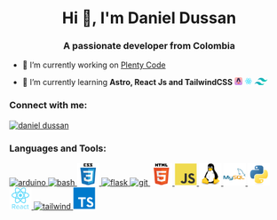 <h1 align="center">Hi 👋, I'm Daniel Dussan</h1>
<h3 align="center">A passionate developer from Colombia</h3>

- 🔭 I’m currently working on [Plenty Code](https://github.com/plentycode/)

- 🌱 I’m currently learning **Astro, React Js and TailwindCSS** <svg xmlns="http://www.w3.org/2000/svg" width="1em" height="1em" viewBox="0 0 256 256"><g fill="none"><rect width="256" height="256" fill="url(#skillIconsAstro0)" rx="60"/><path fill="#31274a" fill-rule="evenodd" d="M157.719 33.011c1.634 2.028 2.466 4.765 4.132 10.237l36.396 119.561a151.5 151.5 0 0 0-43.513-14.732l-23.697-80.08a3.086 3.086 0 0 0-4.809-1.593c-.533.4-.922.962-1.109 1.602l-23.411 80.031A151.5 151.5 0 0 0 58 162.791l36.573-119.57c1.673-5.464 2.507-8.195 4.141-10.219a13.44 13.44 0 0 1 5.449-4.032c2.414-.97 5.27-.97 10.984-.97h26.123c5.721 0 8.581 0 10.997.972a13.45 13.45 0 0 1 5.452 4.04" clip-rule="evenodd"/><path fill="#ff5d01" fill-rule="evenodd" d="M162.074 168.499c-6 5.131-17.976 8.629-31.77 8.629c-16.931 0-31.122-5.271-34.887-12.359c-1.346 4.063-1.648 8.712-1.648 11.683c0 0-.887 14.585 9.257 24.729a9.54 9.54 0 0 1 9.538-9.538c9.028 0 9.018 7.877 9.009 14.268v.57c0 9.7 5.928 18.015 14.359 21.519a19.55 19.55 0 0 1-1.966-8.572c0-9.251 5.432-12.696 11.744-16.698c5.022-3.185 10.602-6.724 14.448-13.824a26.06 26.06 0 0 0 3.145-12.454c0-2.773-.431-5.445-1.229-7.953" clip-rule="evenodd"/><path fill="url(#skillIconsAstro1)" fill-rule="evenodd" d="M162.074 168.499c-6 5.131-17.976 8.629-31.77 8.629c-16.931 0-31.122-5.271-34.887-12.359c-1.346 4.063-1.648 8.712-1.648 11.683c0 0-.887 14.585 9.257 24.729a9.54 9.54 0 0 1 9.538-9.538c9.028 0 9.018 7.877 9.009 14.268v.57c0 9.7 5.928 18.015 14.359 21.519a19.55 19.55 0 0 1-1.966-8.572c0-9.251 5.432-12.696 11.744-16.698c5.022-3.185 10.602-6.724 14.448-13.824a26.06 26.06 0 0 0 3.145-12.454c0-2.773-.431-5.445-1.229-7.953" clip-rule="evenodd"/><defs><linearGradient id="skillIconsAstro0" x1="128" x2="128" y1="0" y2="256" gradientUnits="userSpaceOnUse"><stop offset=".193" stop-color="#fcb3b2"/><stop offset="1" stop-color="#c587ee"/></linearGradient><linearGradient id="skillIconsAstro1" x1="189.089" x2="153.565" y1="126.765" y2="201.132" gradientUnits="userSpaceOnUse"><stop stop-color="#ff1639"/><stop offset="1" stop-color="#ff1639" stop-opacity="0"/></linearGradient></defs></g></svg> <svg xmlns="http://www.w3.org/2000/svg" width="1em" height="1em" viewBox="0 0 32 32"><circle cx="16" cy="15.974" r="2.5" fill="#00d8ff"/><path fill="#00d8ff" d="M16 21.706a28.4 28.4 0 0 1-8.88-1.2a11.3 11.3 0 0 1-3.657-1.958A3.54 3.54 0 0 1 2 15.974c0-1.653 1.816-3.273 4.858-4.333A28.8 28.8 0 0 1 16 10.293a28.7 28.7 0 0 1 9.022 1.324a11.4 11.4 0 0 1 3.538 1.866A3.4 3.4 0 0 1 30 15.974c0 1.718-2.03 3.459-5.3 4.541a28.8 28.8 0 0 1-8.7 1.191m0-10.217a28 28 0 0 0-8.749 1.282c-2.8.977-4.055 2.313-4.055 3.2c0 .928 1.349 2.387 4.311 3.4A27.2 27.2 0 0 0 16 20.51a27.6 27.6 0 0 0 8.325-1.13C27.4 18.361 28.8 16.9 28.8 15.974a2.33 2.33 0 0 0-1.01-1.573a10.2 10.2 0 0 0-3.161-1.654A27.5 27.5 0 0 0 16 11.489"/><path fill="#00d8ff" d="M10.32 28.443a2.64 2.64 0 0 1-1.336-.328c-1.432-.826-1.928-3.208-1.327-6.373a28.8 28.8 0 0 1 3.4-8.593a28.7 28.7 0 0 1 5.653-7.154a11.4 11.4 0 0 1 3.384-2.133a3.4 3.4 0 0 1 2.878 0c1.489.858 1.982 3.486 1.287 6.859a28.8 28.8 0 0 1-3.316 8.133a28.4 28.4 0 0 1-5.476 7.093a11.3 11.3 0 0 1-3.523 2.189a4.9 4.9 0 0 1-1.624.307m1.773-14.7a28 28 0 0 0-3.26 8.219c-.553 2.915-.022 4.668.75 5.114c.8.463 2.742.024 5.1-2.036a27.2 27.2 0 0 0 5.227-6.79a27.6 27.6 0 0 0 3.181-7.776c.654-3.175.089-5.119-.713-5.581a2.33 2.33 0 0 0-1.868.089A10.2 10.2 0 0 0 17.5 6.9a27.5 27.5 0 0 0-5.4 6.849Z"/><path fill="#00d8ff" d="M21.677 28.456c-1.355 0-3.076-.82-4.868-2.361a28.8 28.8 0 0 1-5.747-7.237a28.7 28.7 0 0 1-3.374-8.471a11.4 11.4 0 0 1-.158-4A3.4 3.4 0 0 1 8.964 3.9c1.487-.861 4.01.024 6.585 2.31a28.8 28.8 0 0 1 5.39 6.934a28.4 28.4 0 0 1 3.41 8.287a11.3 11.3 0 0 1 .137 4.146a3.54 3.54 0 0 1-1.494 2.555a2.6 2.6 0 0 1-1.315.324m-9.58-10.2a28 28 0 0 0 5.492 6.929c2.249 1.935 4.033 2.351 4.8 1.9c.8-.465 1.39-2.363.782-5.434A27.2 27.2 0 0 0 19.9 13.74a27.6 27.6 0 0 0-5.145-6.64c-2.424-2.152-4.39-2.633-5.191-2.169a2.33 2.33 0 0 0-.855 1.662a10.2 10.2 0 0 0 .153 3.565a27.5 27.5 0 0 0 3.236 8.1Z"/></svg> <svg xmlns="http://www.w3.org/2000/svg" width="1.67em" height="1em" viewBox="0 0 256 154"><defs><linearGradient id="logosTailwindcssIcon0" x1="-2.778%" x2="100%" y1="32%" y2="67.556%"><stop offset="0%" stop-color="#2298bd"/><stop offset="100%" stop-color="#0ed7b5"/></linearGradient></defs><path fill="url(#logosTailwindcssIcon0)" d="M128 0Q76.8 0 64 51.2Q83.2 25.6 108.8 32c9.737 2.434 16.697 9.499 24.401 17.318C145.751 62.057 160.275 76.8 192 76.8q51.2 0 64-51.2q-19.2 25.6-44.8 19.2c-9.737-2.434-16.697-9.499-24.401-17.318C174.249 14.743 159.725 0 128 0M64 76.8q-51.2 0-64 51.2q19.2-25.6 44.8-19.2c9.737 2.434 16.697 9.499 24.401 17.318C81.751 138.857 96.275 153.6 128 153.6q51.2 0 64-51.2q-19.2 25.6-44.8 19.2c-9.737-2.434-16.697-9.499-24.401-17.318C110.249 91.543 95.725 76.8 64 76.8"/></svg>

<h3 align="left">Connect with me:</h3>
<p align="left">
<a href="https://linkedin.com/in/daniel-dussan-8743a3207" target="blank"><img align="center" src="https://raw.githubusercontent.com/rahuldkjain/github-profile-readme-generator/master/src/images/icons/Social/linked-in-alt.svg" alt="daniel dussan" height="30" width="40" /></a>
</p>

<h3 align="left">Languages and Tools:</h3>
<p align="left"> <a href="https://www.arduino.cc/" target="_blank" rel="noreferrer"> <img src="https://cdn.worldvectorlogo.com/logos/arduino-1.svg" alt="arduino" width="40" height="40"/> </a> <a href="https://www.gnu.org/software/bash/" target="_blank" rel="noreferrer"> <img src="https://www.vectorlogo.zone/logos/gnu_bash/gnu_bash-icon.svg" alt="bash" width="40" height="40"/> </a> <a href="https://www.w3schools.com/css/" target="_blank" rel="noreferrer"> <img src="https://raw.githubusercontent.com/devicons/devicon/master/icons/css3/css3-original-wordmark.svg" alt="css3" width="40" height="40"/> </a> <a href="https://flask.palletsprojects.com/" target="_blank" rel="noreferrer"> <img src="https://www.vectorlogo.zone/logos/pocoo_flask/pocoo_flask-icon.svg" alt="flask" width="40" height="40"/> </a> <a href="https://git-scm.com/" target="_blank" rel="noreferrer"> <img src="https://www.vectorlogo.zone/logos/git-scm/git-scm-icon.svg" alt="git" width="40" height="40"/> </a> <a href="https://www.w3.org/html/" target="_blank" rel="noreferrer"> <img src="https://raw.githubusercontent.com/devicons/devicon/master/icons/html5/html5-original-wordmark.svg" alt="html5" width="40" height="40"/> </a> <a href="https://developer.mozilla.org/en-US/docs/Web/JavaScript" target="_blank" rel="noreferrer"> <img src="https://raw.githubusercontent.com/devicons/devicon/master/icons/javascript/javascript-original.svg" alt="javascript" width="40" height="40"/> </a> <a href="https://www.linux.org/" target="_blank" rel="noreferrer"> <img src="https://raw.githubusercontent.com/devicons/devicon/master/icons/linux/linux-original.svg" alt="linux" width="40" height="40"/> </a> <a href="https://www.mysql.com/" target="_blank" rel="noreferrer"> <img src="https://raw.githubusercontent.com/devicons/devicon/master/icons/mysql/mysql-original-wordmark.svg" alt="mysql" width="40" height="40"/> </a> <a href="https://www.python.org" target="_blank" rel="noreferrer"> <img src="https://raw.githubusercontent.com/devicons/devicon/master/icons/python/python-original.svg" alt="python" width="40" height="40"/> </a> <a href="https://reactjs.org/" target="_blank" rel="noreferrer"> <img src="https://raw.githubusercontent.com/devicons/devicon/master/icons/react/react-original-wordmark.svg" alt="react" width="40" height="40"/> </a> <a href="https://tailwindcss.com/" target="_blank" rel="noreferrer"> <img src="https://www.vectorlogo.zone/logos/tailwindcss/tailwindcss-icon.svg" alt="tailwind" width="40" height="40"/> </a> <a href="https://www.typescriptlang.org/" target="_blank" rel="noreferrer"> <img src="https://raw.githubusercontent.com/devicons/devicon/master/icons/typescript/typescript-original.svg" alt="typescript" width="40" height="40"/> </a> </p>

